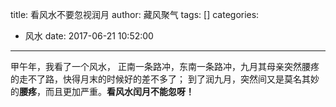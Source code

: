 title: 看风水不要忽视润月
author: 藏风聚气
tags: []
categories:
  - 风水
date: 2017-06-21 10:52:00
---

甲午年，我看了一个风水，
正南一条路冲，东南一条路冲，九月其母亲突然腰疼的走不了路，快得月末的时候好的差不多了；
到了润九月，突然间又是莫名其妙的**腰疼**，而且更加严重。**看风水闰月不能忽呀！**